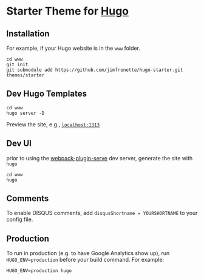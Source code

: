 # Starter Theme for [Hugo](http://gohugo.io/)

## Installation

For example, if your Hugo website is in the `www` folder.
```
cd www
git init
git submodule add https://github.com/jimfrenette/hugo-starter.git themes/starter
```

## Dev Hugo Templates

```
cd www
hugo server -D
```
Preview the site, e.g., [`localhost:1313`](http://localhost:1313/)


## Dev UI
prior to using the [webpack-plugin-serve](https://github.com/shellscape/webpack-plugin-serve) dev server, generate the site with `hugo`
```
cd www
hugo
```

## Comments

To enable DISQUS comments, add `disqusShortname = YOURSHORTNAME` to your config file.


## Production

To run in production (e.g. to have Google Analytics show up), run `HUGO_ENV=production` before your build command. For example:

```
HUGO_ENV=production hugo
```
